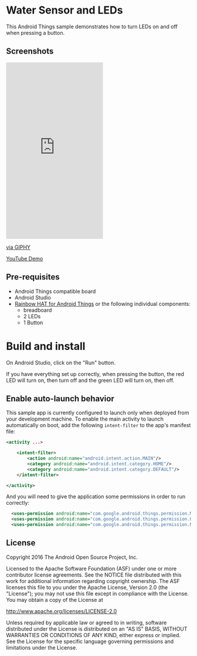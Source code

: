 
# Water Sensor and LEDs

This Android Things sample demonstrates how to turn LEDs on and off when pressing a button.

## Screenshots

<iframe src="https://giphy.com/embed/f8W624ZMJJkA7uIucj" width="264" height="480" frameBorder="0" class="giphy-embed" allowFullScreen></iframe><p><a href="https://giphy.com/gifs/f8W624ZMJJkA7uIucj">via GIPHY</a></p>

[YouTube Demo](https://www.youtube.com/watch?v=BUid3QG0m7s&feature=youtu.be)

## Pre-requisites

- Android Things compatible board
- Android Studio
- [Rainbow HAT for Android Things](https://shop.pimoroni.com/products/rainbow-hat-for-android-things) or the following individual components: 
    - breadboard
     - 2 LEDs
    - 1 Button
   

# Build and install

On Android Studio, click on the "Run" button.

If you have everything set up correctly, when pressing the button, the red LED will turn on, then turn off and the green LED will turn on, then off.

## Enable auto-launch behavior

This sample app is currently configured to launch only when deployed from your
development machine. To enable the main activity to launch automatically on boot,
add the following `intent-filter` to the app's manifest file:

```xml
<activity ...>

    <intent-filter>
        <action android:name="android.intent.action.MAIN"/>
        <category android:name="android.intent.category.HOME"/>
        <category android:name="android.intent.category.DEFAULT"/>
    </intent-filter>

</activity>
```

And you will need to give the application some permissions in order to run correctly:
```xml
  <uses-permission android:name="com.google.android.things.permission.MANAGE_INPUT_DRIVERS" />
  <uses-permission android:name="com.google.android.things.permission.USE_PERIPHERAL_IO" />
  <uses-permission android:name="com.google.android.things.permission.MANAGE_BLUETOOTH" />
```

## License
Copyright 2016 The Android Open Source Project, Inc.

Licensed to the Apache Software Foundation (ASF) under one or more contributor
license agreements.  See the NOTICE file distributed with this work for
additional information regarding copyright ownership.  The ASF licenses this
file to you under the Apache License, Version 2.0 (the "License"); you may not
use this file except in compliance with the License.  You may obtain a copy of
the License at

  http://www.apache.org/licenses/LICENSE-2.0

Unless required by applicable law or agreed to in writing, software
distributed under the License is distributed on an "AS IS" BASIS, WITHOUT
WARRANTIES OR CONDITIONS OF ANY KIND, either express or implied.  See the
License for the specific language governing permissions and limitations under
the License.
